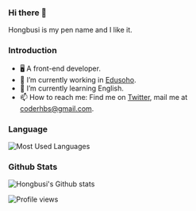 ### Hi there 👋

Hongbusi is my pen name and I like it.

### Introduction

- 🖥 A front-end developer.
- 🔭 I’m currently working in [Edusoho](https://github.com/edusoho).
- 🌱 I’m currently learning English.
- 📫 How to reach me: Find me on [Twitter](https://www.twitter.com/Hongbusi), mail me at [coderhbs@gmail.com](mailto:coderhbs@gmail.com).

### Language

![Most Used Languages](https://github-readme-stats.vercel.app/api/top-langs/?username=Hongbusi&layout=compact&bg_color=ffffff)

### Github Stats

![Hongbusi's Github stats](https://github-readme-stats.vercel.app/api?username=Hongbusi&show_icons=true&icon_color=0366d6&text_color=24292e&bg_color=ffffff)

![Profile views](https://komarev.com/ghpvc/?username=Hongbusi&color=red)
